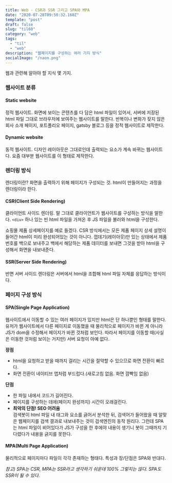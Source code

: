 ```yaml
---
title: Web - CSR과 SSR 그리고 SPA와 MPA
date: "2020-07-28T09:50:32.160Z"
template: "post"
draft: false
slug: "til60"
category: "web"
tags:
  - "til"
  - "web"
description: "웹페이지를 구성하는 여러 가지 방식"
socialImage: "/naon.png"
---
```


웹과 관련해 알아야 할 지식 몇 가지.

### 웹사이트 분류
#### Static website
정적 웹사이트. 화면에 보이는 콘텐츠를 다 담은 html 파일이 있어서, 서버에 저장된 html 파일 그대로 브라우저에 보여주는 웹사이트를 말한다. 반복이나 변화가 잦지 않은 회사 소개 페이지, 포트폴리오 페이지, gatsby 블로그 등을 정적 웹사이트로 제작한다.

#### Dynamic website
동적 웹사이트. 디자인 레이아웃은 그대로인데 출력되는 요소가 계속 바뀌는 웹사이트다. 요즘 대부분 웹사이트를 이 형태로 제작한다.


### 렌더링 방식
렌더링이란? 화면을 출력하기 위해 페이지가 구성되는 것. html이 만들어지는 과정을 렌더링이라 한다.

#### CSR(Client Side Rendering)
클라이언트 사이드 렌더링. 말 그대로 클라이언트가 웹사이트를 구성하는 방식을 말한다. `<div>` 하나 있는 빈 html 파일을 가져온 후 JS 파일을 불러와 html을 구성한다.

쇼핑몰 제품 상세페이지를 예로 들겠다. CSR 방식에서는 모든 제품 페이지 상세 설명이 들어간 html이 미리 완성되어있는 것이 아니다. 껍데기(레이아웃)만 있는 상태에서 제품 번호를 백으로 보내주고 백에서 해당하는 제품 데이터를 보내면 그것을 받아 html을 구성해서 화면을 내보내준다.

#### SSR(Server Side Rendering)
반면 서버 사이드 렌더링은 서버에서 html을 조합해 html 파일 자체를 응답하는 방식이다.


### 페이지 구성 방식
#### SPA(Single Page Application)
웹사이트에서 이동할 수 있는 여러 페이지가 있지만 html은 단 하나뿐인 형태를 말한다. 유저가 웹사이트에서 다른 페이지로 이동했을 때 물리적으로 페이지가 바뀐 게 아니라 JS가 dom을 수정해서 페이지가 바뀐 것처럼 보인다. 따라서 페이지를 이동할 때(사실은 이동한 것처럼 보이는 거지만) 서버 요청이 아예 없다.

**장점**
- html을 요청하고 받을 때까지 걸리는 시간을 절약할 수 있으므로 화면 전환이 빠르다.
- 화면 전환이 네이티브 앱처럼 부드럽다.(새로고침 없음. 화면 깜빡임 없음)

**단점**
- 한 파일 내에서 코드가 길어진다.
- 페이지를 구성하는 데에(페이지 완성까지) 시간이 오래걸린다.
- **최악의 단점! SEO 어려움**<br>
검색봇이 html 파일 내 태그와 요소를 긁어서 분석한 뒤, 검색어가 들어왔을 때 알맞은 웹페이지를 검색 결과로 내보내주는 것이 검색엔진의 동작 원리다. 그런데 SPA는 html 파일이 비어있다가 JS가 구성을 한 후에야 내용이 생기니 봇이 그때까지 기다렸다가 내용을 긁지를 못한다.

#### MPA(Multi Page Application)
물리적으로 페이지마다 파일이 각각 존재하는 형태다. 특성과 장/단점은 SPA와 반대다.

*참고) SPA는 CSR, MPA는 SSR라고 생각하기 쉬운데 100% 그렇지는 않다. SPA도 SSR이 될 수 있다.*